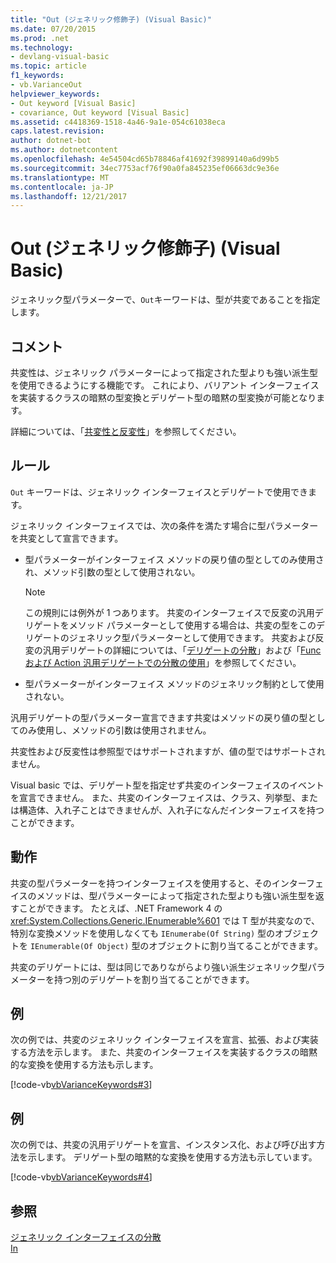 ```yaml
---
title: "Out (ジェネリック修飾子) (Visual Basic)"
ms.date: 07/20/2015
ms.prod: .net
ms.technology:
- devlang-visual-basic
ms.topic: article
f1_keywords:
- vb.VarianceOut
helpviewer_keywords:
- Out keyword [Visual Basic]
- covariance, Out keyword [Visual Basic]
ms.assetid: c4418369-1518-4a46-9a1e-054c61038eca
caps.latest.revision: 
author: dotnet-bot
ms.author: dotnetcontent
ms.openlocfilehash: 4e54504cd65b78846af41692f39899140a6d99b5
ms.sourcegitcommit: 34ec7753acf76f90a0fa845235ef06663dc9e36e
ms.translationtype: MT
ms.contentlocale: ja-JP
ms.lasthandoff: 12/21/2017
---
```

# <a name="out-generic-modifier-visual-basic"></a>Out (ジェネリック修飾子) (Visual Basic)
ジェネリック型パラメーターで、`Out`キーワードは、型が共変であることを指定します。  
  
## <a name="remarks"></a>コメント  
 共変性は、ジェネリック パラメーターによって指定された型よりも強い派生型を使用できるようにする機能です。 これにより、バリアント インターフェイスを実装するクラスの暗黙の型変換とデリゲート型の暗黙の型変換が可能となります。  
  
 詳細については、「[共変性と反変性](../../programming-guide/concepts/covariance-contravariance/index.md)」を参照してください。  
  
## <a name="rules"></a>ルール  
 `Out` キーワードは、ジェネリック インターフェイスとデリゲートで使用できます。  
  
 ジェネリック インターフェイスでは、次の条件を満たす場合に型パラメーターを共変として宣言できます。  
  
-   型パラメーターがインターフェイス メソッドの戻り値の型としてのみ使用され、メソッド引数の型として使用されない。  
  
    > [!NOTE]
    >  この規則には例外が 1 つあります。 共変のインターフェイスで反変の汎用デリゲートをメソッド パラメーターとして使用する場合は、共変の型をこのデリゲートのジェネリック型パラメーターとして使用できます。 共変および反変の汎用デリゲートの詳細については、「[デリゲートの分散](../../programming-guide/concepts/covariance-contravariance/variance-in-delegates.md)」および「[Func および Action 汎用デリゲートでの分散の使用](../../programming-guide/concepts/covariance-contravariance/using-variance-for-func-and-action-generic-delegates.md)」を参照してください。  
  
-   型パラメーターがインターフェイス メソッドのジェネリック制約として使用されない。  
  
 汎用デリゲートの型パラメーター宣言できます共変はメソッドの戻り値の型としてのみ使用し、メソッドの引数は使用されません。  
  
 共変性および反変性は参照型ではサポートされますが、値の型ではサポートされません。  
  
 Visual basic では、デリゲート型を指定せず共変のインターフェイスのイベントを宣言できません。 また、共変のインターフェイスは、クラス、列挙型、または構造体、入れ子ことはできませんが、入れ子になんだインターフェイスを持つことができます。  
  
## <a name="behavior"></a>動作  
 共変の型パラメーターを持つインターフェイスを使用すると、そのインターフェイスのメソッドは、型パラメーターによって指定された型よりも強い派生型を返すことができます。 たとえば、.NET Framework 4 の <xref:System.Collections.Generic.IEnumerable%601> では T 型が共変なので、特別な変換メソッドを使用しなくても `IEnumerabe(Of String)` 型のオブジェクトを `IEnumerable(Of Object)` 型のオブジェクトに割り当てることができます。  
  
 共変のデリゲートには、型は同じでありながらより強い派生ジェネリック型パラメーターを持つ別のデリゲートを割り当てることができます。  
  
## <a name="example"></a>例  
 次の例では、共変のジェネリック インターフェイスを宣言、拡張、および実装する方法を示します。 また、共変のインターフェイスを実装するクラスの暗黙的な変換を使用する方法も示します。  
  
 [!code-vb[vbVarianceKeywords#3](../../../visual-basic/language-reference/modifiers/codesnippet/VisualBasic/out-generic-modifier_1.vb)]  
  
## <a name="example"></a>例  
 次の例では、共変の汎用デリゲートを宣言、インスタンス化、および呼び出す方法を示します。 デリゲート型の暗黙的な変換を使用する方法も示しています。  
  
 [!code-vb[vbVarianceKeywords#4](../../../visual-basic/language-reference/modifiers/codesnippet/VisualBasic/out-generic-modifier_2.vb)]  
  
## <a name="see-also"></a>参照  
 [ジェネリック インターフェイスの分散](../../programming-guide/concepts/covariance-contravariance/variance-in-generic-interfaces.md)  
 [In](../../../visual-basic/language-reference/modifiers/in-generic-modifier.md)
